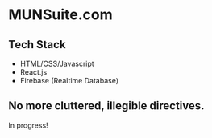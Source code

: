 # MUNSuite.com

## Tech Stack
<ul>
  <li>HTML/CSS/Javascript</li>
  <li>React.js</li>
  <li>Firebase (Realtime Database)</li>
</ul>

## No more cluttered, illegible directives.
In progress!
